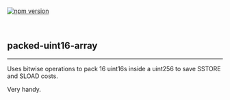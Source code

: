 <br/>

[![npm version](https://badge.fury.io/js/packed-solidity-arrays.svg)](https://badge.fury.io/js/packed-solidity-arrays)

<br/>

## packed-uint16-array

---

Uses bitwise operations to pack 16 uint16s inside a uint256 to save SSTORE and SLOAD costs.

Very handy.
